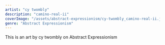 ```yaml
---
artist: "cy twombly"
description: "camino-real-ii"
coverImage: "/assets/abstract-expressionism/cy-twombly_camino-real-ii.jpg"
genre: "Abstract Expressionism"
---
```

This is an art by cy twombly on Abstract Expressionism

